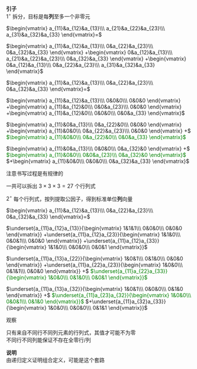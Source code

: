 **引子**  
$1^\circ$  拆分，目标是每**列**至多一个非零元  
  
$\begin{vmatrix}  
a_{11}&a_{12}&a_{13}\\\  
a_{21}&a_{22}&a_{23}\\\  
a_{31}&a_{32}&a_{33}  
\end{vmatrix}=$  
  
$\begin{vmatrix}  
a_{11}&a_{12}&a_{13}\\\  
0&a_{22}&a_{23}\\\  
0&a_{32}&a_{33}  
\end{vmatrix}  
+\begin{vmatrix}  
0&a_{12}&a_{13}\\\  
a_{21}&a_{22}&a_{23}\\\  
0&a_{32}&a_{33}  
\end{vmatrix}  
+\begin{vmatrix}  
0&a_{12}&a_{13}\\\  
0&a_{22}&a_{23}\\\  
a_{31}&a_{32}&a_{33}  
\end{vmatrix}$  
  
  
  
$\begin{vmatrix}  
a_{11}&a_{12}&a_{13}\\\  
0&a_{22}&a_{23}\\\  
0&a_{32}&a_{33}  
\end{vmatrix}=$  
  
$\begin{vmatrix}  
a_{11}&a_{12}&a_{13}\\\  
0&0&0\\\  
0&0&0  
\end{vmatrix}  
+\begin{vmatrix}  
a_{11}&a_{12}&0\\\  
0&0&a_{23}\\\  
0&0&0  
\end{vmatrix}  
+\begin{vmatrix}  
a_{11}&a_{12}&0\\\  
0&0&0\\\  
0&0&a_{33}  
\end{vmatrix}$  
  
$\begin{vmatrix}  
a_{11}&0&a_{13}\\\  
0&a_{22}&0\\\  
0&0&0  
\end{vmatrix}  
+\begin{vmatrix}  
a_{11}&0&0\\\  
0&a_{22}&a_{23}\\\  
0&0&0  
\end{vmatrix}  
+$ <font color=green> $\begin{vmatrix}  
a_{11}&0&0\\\  
0&a_{22}&0\\\  
0&0&a_{33}  
\end{vmatrix}$ </font>  
  
$\begin{vmatrix}  
a_{11}&0&a_{13}\\\  
0&0&0\\\  
0&a_{32}&0  
\end{vmatrix}  
+$ <font color=green> $\begin{vmatrix}  
a_{11}&0&0\\\  
0&0&a_{23}\\\  
0&a_{32}&0  
\end{vmatrix}$ </font> $+\begin{vmatrix}  
a_{11}&0&0\\\  
0&0&0\\\  
0&a_{32}&a_{33}  
\end{vmatrix}$  
  
注意书写过程是有规律的  
  
一共可以拆出 $3\times3\times3=27$ 个行列式  
  
$2^\circ$  每个行列式，按列提取公因子，得到标准单位**列**向量  
  
$\begin{vmatrix}  
a_{11}&a_{12}&a_{13}\\\  
0&a_{22}&a_{23}\\\  
0&a_{32}&a_{33}  
\end{vmatrix}=$  
  
$\underset{a_{11}a_{12}a_{13}}{\begin{vmatrix}  
1&1&1\\\  
0&0&0\\\  
0&0&0  
\end{vmatrix}}  
+\underset{a_{11}a_{12}a_{23}}{\begin{vmatrix}  
1&1&0\\\  
0&0&1\\\  
0&0&0  
\end{vmatrix}}  
+\underset{a_{11}a_{12}a_{33}}{\begin{vmatrix}  
1&1&0\\\  
0&0&0\\\  
0&0&1  
\end{vmatrix}}$  
  
$\underset{a_{11}a_{13}a_{22}}{\begin{vmatrix}  
1&0&1\\\  
0&1&0\\\  
0&0&0  
\end{vmatrix}}  
+\underset{a_{11}a_{22}a_{23}}{\begin{vmatrix}  
1&0&0\\\  
0&1&1\\\  
0&0&0  
\end{vmatrix}}  
+$ <font color=green> $\underset{a_{11}a_{22}a_{33}}{\begin{vmatrix} 1&0&0\\\  
0&1&0\\\  
0&0&1 \end{vmatrix}}$ </font>  
  
$\underset{a_{11}a_{13}a_{32}}{\begin{vmatrix}  
1&0&1\\\  
0&0&0\\\  
0&1&0  
\end{vmatrix}}  
+$ <font color=green> $\underset{a_{11}a_{23}a_{32}}{\begin{vmatrix} 1&0&0\\\  
0&0&1\\\  
0&1&0  
\end{vmatrix}}$ </font> $+\underset{a_{11}a_{32}a_{33}}{\begin{vmatrix}  
1&0&0\\\  
0&0&0\\\  
0&1&1  
\end{vmatrix}}$  
  
  
  
观察  
  
只有来自不同行不同列元素的行列式，其值才可能不为零  
不同行不同列能保证不存在全零行/列  
  
**说明**  
由递归定义证明组合定义，可能是这个套路  
